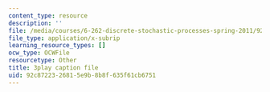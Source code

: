```yaml
---
content_type: resource
description: ''
file: /media/courses/6-262-discrete-stochastic-processes-spring-2011/92c8722326815e9b8b8f635f61cb6751_goT94BheP3E.vtt
file_type: application/x-subrip
learning_resource_types: []
ocw_type: OCWFile
resourcetype: Other
title: 3play caption file
uid: 92c87223-2681-5e9b-8b8f-635f61cb6751
---
```


